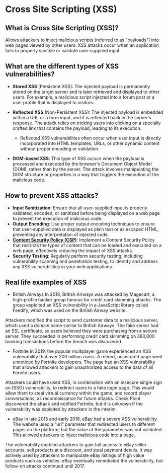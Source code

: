 # Cross Site Scripting (XSS)

## What is Cross Site Scripting (XSS)?
Allows attackers to inject malicious scripts (referred to as "payloads") into web pages viewed by other users. XSS attacks occur when an application fails to properly sanitize or validate user-supplied input

## What are the different types of XSS vulnerabilities?
- **Stored XSS** (Persistent XSS): The injected payload is permanently stored on the target server and is later retrieved and displayed to other users. For example, a malicious script injected into a forum post or a user profile that is displayed to visitors.

- **Reflected XSS** (Non-Persistent XSS): The injected payload is embedded within a URL or a form input, and it is reflected back in the server's response. The attack relies on tricking users into clicking on a specially crafted link that contains the payload, leading to its execution.
  - Reflected XSS vulnerabilities often occur when user input is directly incorporated into HTML templates, URLs, or other dynamic content without proper encoding or validation.

- **DOM-based XSS**: This type of XSS occurs when the payload is processed and executed by the browser's Document Object Model (DOM), rather than by the server. The attack involves manipulating the DOM structure or properties in a way that triggers the execution of the malicious code.

## How to prevent XSS attacks? 
- **Input Sanitization**: Ensure that all user-supplied input is properly validated, encoded, or sanitized before being displayed on a web page to prevent the execution of malicious code.
- **Output Encoding**: Use proper output encoding techniques to ensure that user-supplied data is displayed as plain text or as escaped HTML, preventing any interpretation of injected code.
- [**Content Security Policy (CSP)**](CSP.md): Implement a Content Security Policy that restricts the types of content that can be loaded and executed on a web page, effectively reducing the impact of XSS attacks.
- **Security Testing**: Regularly perform security testing, including vulnerability scanning and penetration testing, to identify and address any XSS vulnerabilities in your web applications.

## Real life examples of XSS
- British Airways
In 2018, British Airways was attacked by Magecart, a high-profile hacker group famous for credit card skimming attacks. The group exploited an XSS vulnerability in a JavaScript library called Feedify, which was used on the British Airway website. 

Attackers modified the script to send customer data to a malicious server, which used a domain name similar to British Airways. The fake server had an SSL certificate, so users believed they were purchasing from a secure server. They succeeded in performing credit card skimming on 380,000 booking transactions before the breach was discovered.

- Fortnite
In 2019, the popular multiplayer game experienced an XSS vulnerability that over 200 million users. A retired, unsecured page went unnoticed by Fortnite developers. The page had an XSS vulnerability that allowed attackers to gain unauthorized access to the data of all Fornite users.

Attackers could have used XSS, in combination with an insecure single sign on (SSO) vulnerability, to redirect users to a fake login page. This would allow them to steal virtual currency within the game, and record player conversations, as reconnaissance for future attacks. Check Point discovered the attack and notified Fortnite, but it is unknown if the vulnerability was exploited by attackers in the interim.

- eBay
In late 2015 and early 2016, eBay had a severe XSS vulnerability. The website used a “url” parameter that redirected users to different pages on the platform, but the value of the parameter was not validated. This allowed attackers to inject malicious code into a page. 

The vulnerability enabled attackers to gain full access to eBay seller accounts, sell products at a discount, and steal payment details. It was actively used by attackers to manipulate eBay listings of high value products such as vehicles. eBay eventually remediated the vulnerability, but follow-on attacks continued until 2017.
